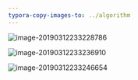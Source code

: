 ```yaml
---
typora-copy-images-to: ../algorithm
---
```


![image-20190312233228786](/Users/yunsungsong/Documents/github_peter/algorithm/image-20190312233228786.png)

![image-20190312233236910](/Users/yunsungsong/Documents/github_peter/algorithm/image-20190312233236910.png)

![image-20190312233246654](/Users/yunsungsong/Documents/github_peter/algorithm/image-20190312233246654.png)

